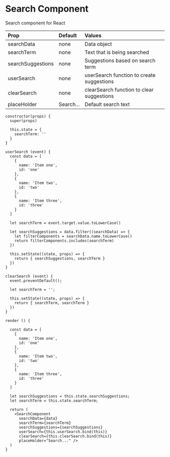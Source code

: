 
# Search Component

Search component for React

| Prop              | Default   | Values                                    |
| :---------------- |:--------- | :---------------------------------------- |
| searchData        | none      | Data object                               |
| searchTerm        | none      | Text that is being searched               |
| searchSuggestions | none      | Suggestions based on search term          |
| userSearch        | none      | userSearch function to create suggestions |
| clearSearch       | none      | clearSearch function to clear suggestions |
| placeHolder       | Search... | Default search text                       |

```
constructor(props) {
  super(props)

  this.state = {
    searchTerm: ''
  }
}

userSearch (event) {
  const data = [
    {
      name: 'Item one',
      id: 'one'
    },
    {
      name: 'Item two',
      id: 'two'
    },
    {
      name: 'Item three',
      id: 'three'
    }
  ]

  let searchTerm = event.target.value.toLowerCase()

  let searchSuggestions = data.filter((searchData) => {
    let filterComponents = searchData.name.toLowerCase()
    return filterComponents.includes(searchTerm)
  })

  this.setState((state, props) => {
    return { searchSuggestions, searchTerm }
  })
}

clearSearch (event) {
  event.preventDefault();

  let searchTerm = '';

  this.setState((state, props) => {
    return { searchTerm, searchTerm }
  })
}

render () {

  const data = [
    {
      name: 'Item one',
      id: 'one'
    },
    {
      name: 'Item two',
      id: 'two'
    },
    {
      name: 'Item three',
      id: 'three'
    }
  ]

  let searchSuggestions = this.state.searchSuggestions;
  let searchTerm = this.state.searchTerm;

  return (
    <SearchComponent
      searchData={data}
      searchTerm={searchTerm}
      searchSuggestions={searchSuggestions}
      userSearch={this.userSearch.bind(this)}
      clearSearch={this.clearSearch.bind(this)}
      placeHolder="Search..." />
  )
}

```
